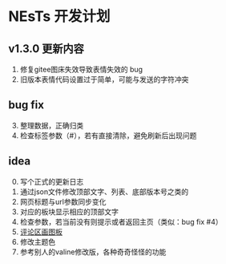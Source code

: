 # NEsTs 开发计划

## v1.3.0 更新内容

1. 修复gitee图床失效导致表情失效的 bug
2. 旧版本表情代码设置过于简单，可能与发送的字符冲突

## bug fix

3. 整理数据，正确归类
4. 检查标签参数（#），若有直接清除，避免刷新后出现问题

## idea

0. 写个正式的更新日志
1. 通过json文件修改顶部文字、列表、底部版本号之类的
2. 网页标题与url参数同步变化
3. 对应的板块显示相应的顶部文字
4. 检查参数，若当前没有则提示或者返回主页（类似：bug fix #4）
5. [评论区画图板](https://github.com/flatblowfish/cave-draw)
6. 修改主题色
7. 参考别人的valine修改版，各种奇奇怪怪的功能
